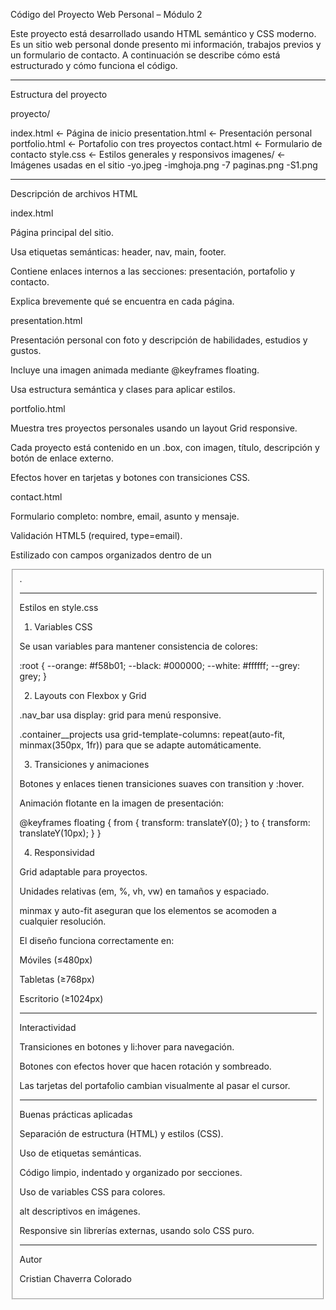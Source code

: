  Código del Proyecto Web Personal – Módulo 2

Este proyecto está desarrollado usando HTML semántico y CSS moderno. Es un sitio web personal donde presento mi información, trabajos previos y un formulario de contacto. A continuación se describe cómo está estructurado y cómo funciona el código.


---

 Estructura del proyecto

proyecto/

index.html              ← Página de inicio
presentation.html       ← Presentación personal
portfolio.html          ← Portafolio con tres proyectos
contact.html            ← Formulario de contacto
style.css               ← Estilos generales y responsivos
imagenes/               ← Imágenes usadas en el sitio
    -yo.jpeg
    -imghoja.png
    -7 paginas.png
    -S1.png


---

 Descripción de archivos HTML

index.html

Página principal del sitio.

Usa etiquetas semánticas: header, nav, main, footer.

Contiene enlaces internos a las secciones: presentación, portafolio y contacto.

Explica brevemente qué se encuentra en cada página.


presentation.html

Presentación personal con foto y descripción de habilidades, estudios y gustos.

Incluye una imagen animada mediante @keyframes floating.

Usa estructura semántica y clases para aplicar estilos.


portfolio.html

Muestra tres proyectos personales usando un layout Grid responsive.

Cada proyecto está contenido en un .box, con imagen, título, descripción y botón de enlace externo.

Efectos hover en tarjetas y botones con transiciones CSS.


contact.html

Formulario completo: nombre, email, asunto y mensaje.

Validación HTML5 (required, type=email).

Estilizado con campos organizados dentro de un <fieldset>.



---

 Estilos en style.css

1.  Variables CSS

Se usan variables para mantener consistencia de colores:

:root {
  --orange: #f58b01;
  --black: #000000;
  --white: #ffffff;
  --grey: grey;
}

2.  Layouts con Flexbox y Grid

.nav_bar usa display: grid para menú responsive.

.container__projects usa grid-template-columns: repeat(auto-fit, minmax(350px, 1fr)) para que se adapte automáticamente.


3.  Transiciones y animaciones

Botones y enlaces tienen transiciones suaves con transition y :hover.

Animación flotante en la imagen de presentación:


@keyframes floating {
  from { transform: translateY(0); }
  to { transform: translateY(10px); }
}

4.  Responsividad

Grid adaptable para proyectos.

Unidades relativas (em, %, vh, vw) en tamaños y espaciado.

minmax y auto-fit aseguran que los elementos se acomoden a cualquier resolución.

El diseño funciona correctamente en:

Móviles (≤480px)

Tabletas (≥768px)

Escritorio (≥1024px)




---

 Interactividad

Transiciones en botones y li:hover para navegación.

Botones con efectos hover que hacen rotación y sombreado.

Las tarjetas del portafolio cambian visualmente al pasar el cursor.



---

Buenas prácticas aplicadas

Separación de estructura (HTML) y estilos (CSS).

Uso de etiquetas semánticas.

Código limpio, indentado y organizado por secciones.

Uso de variables CSS para colores.

alt descriptivos en imágenes.

Responsive sin librerías externas, usando solo CSS puro.



---

 Autor

Cristian Chaverra Colorado
